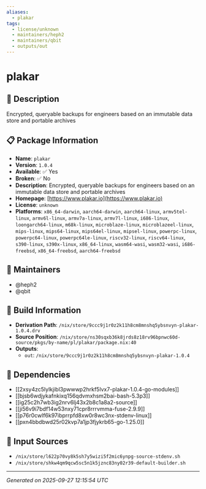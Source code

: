 ```yaml
---
aliases:
  - plakar
tags:
  - license/unknown
  - maintainers/heph2
  - maintainers/qbit
  - outputs/out
---
```


# plakar

## 📝 Description

Encrypted, queryable backups for engineers based on an immutable data store and portable archives

## 📋 Package Information

- **Name**: `plakar`
- **Version**: `1.0.4`
- **Available**: ✅ Yes
- **Broken**: ✅ No
- **Description**: Encrypted, queryable backups for engineers based on an immutable data store and portable archives
- **Homepage**: [https://www.plakar.io](https://www.plakar.io)
- **License**: `unknown`
- **Platforms**: `x86_64-darwin`, `aarch64-darwin`, `aarch64-linux`, `armv5tel-linux`, `armv6l-linux`, `armv7a-linux`, `armv7l-linux`, `i686-linux`, `loongarch64-linux`, `m68k-linux`, `microblaze-linux`, `microblazeel-linux`, `mips-linux`, `mips64-linux`, `mips64el-linux`, `mipsel-linux`, `powerpc-linux`, `powerpc64-linux`, `powerpc64le-linux`, `riscv32-linux`, `riscv64-linux`, `s390-linux`, `s390x-linux`, `x86_64-linux`, `wasm64-wasi`, `wasm32-wasi`, `i686-freebsd`, `x86_64-freebsd`, `aarch64-freebsd`
## 👥 Maintainers

- @heph2
- @qbit


## 🔧 Build Information

- **Derivation Path**: `/nix/store/9ccc9j1r0z2k11h8cm8mnshq5ybsnvyn-plakar-1.0.4.drv`
- **Source Position**: `/nix/store/ns30sqxb36k8jrds8z18rv96bpnwc60d-source/pkgs/by-name/pl/plakar/package.nix:40`
- **Outputs**:
  - `out`:  `/nix/store/9ccc9j1r0z2k11h8cm8mnshq5ybsnvyn-plakar-1.0.4`

## 🔗 Dependencies

- [[2xsy4zc5lylkjibl3pwwwp2hrkf5lvx7-plakar-1.0.4-go-modules]]
- [[bjsb6wdjykafnkixq156qdvmxhsm2bai-bash-5.3p3]]
- [[ig25c2h7wb3ig2nrv6lj43x2b8c1a8a2-source]]
- [[ji56v9i7bdf14w53nxy71cpr8rrrvmma-fuse-2.9.9]]
- [[p76r0cwlf6k97ibprrpfd8xw0r8wc3nx-stdenv-linux]]
- [[pxn4bbdbwd25r02kvp7a1jp3fjykrb65-go-1.25.0]]

## 📁 Input Sources

- `/nix/store/l622p70vy8k5sh7y5wizi5f2mic6ynpg-source-stdenv.sh`
- `/nix/store/shkw4qm9qcw5sc5n1k5jznc83ny02r39-default-builder.sh`

---
*Generated on 2025-09-27 12:15:54 UTC*
